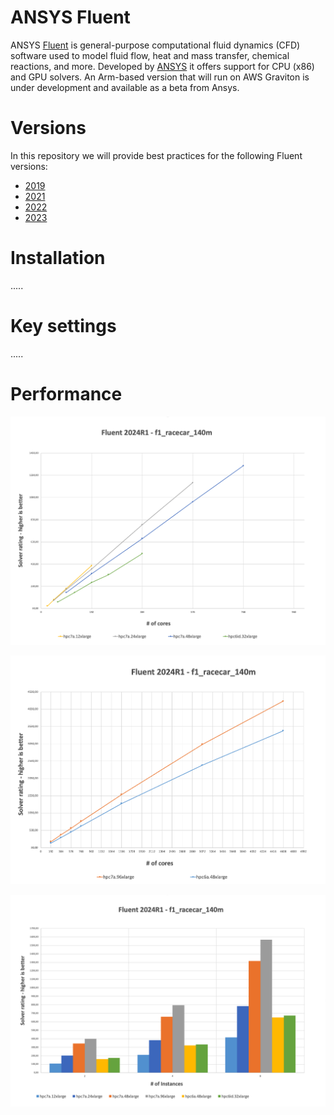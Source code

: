 # ANSYS Fluent

ANSYS [Fluent](https://www.ansys.com/products/fluids/ansys-fluent) is general-purpose computational fluid dynamics (CFD) software used to model fluid flow, heat and mass transfer, chemical reactions, and more. 
Developed by [ANSYS](https://www.ansys.com/) it offers support for CPU (x86) and GPU solvers. An Arm-based version that will run on AWS Graviton is under development and available as a beta from Ansys.

# Versions

In this repository we will provide best practices for the following Fluent versions:
 * [2019](https://)
 * [2021](https://)
 * [2022](https://)
 * [2023](https://) 

# Installation

.....


# Key settings

.....


# Performance

![ANSYS Fluent f1_racecar_140m X core Performance](https://github.com/aws-samples/hpc-applications/blob/main/Doc/img/f1_racecar_140mXcore.png?raw=true)

![ANSYS Fluent f1_racecar_140m X core Performance at scale](https://github.com/aws-samples/hpc-applications/blob/main/Doc/img/f1_racecar_140mXcoreAtScale.png?raw=true)

![ANSYS Fluent f1_racecar_140m X instance Performance](https://github.com/aws-samples/hpc-applications/blob/main/Doc/img/f1_racecar_140mXinstance.png?raw=true)
